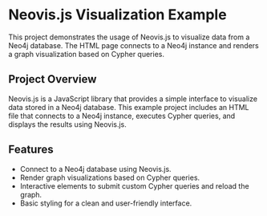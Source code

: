 # Neovis.js Visualization Example

This project demonstrates the usage of Neovis.js to visualize data from a Neo4j database. The HTML page connects to a Neo4j instance and renders a graph visualization based on Cypher queries.

## Project Overview

Neovis.js is a JavaScript library that provides a simple interface to visualize data stored in a Neo4j database. This example project includes an HTML file that connects to a Neo4j instance, executes Cypher queries, and displays the results using Neovis.js.

## Features

- Connect to a Neo4j database using Neovis.js.
- Render graph visualizations based on Cypher queries.
- Interactive elements to submit custom Cypher queries and reload the graph.
- Basic styling for a clean and user-friendly interface.


